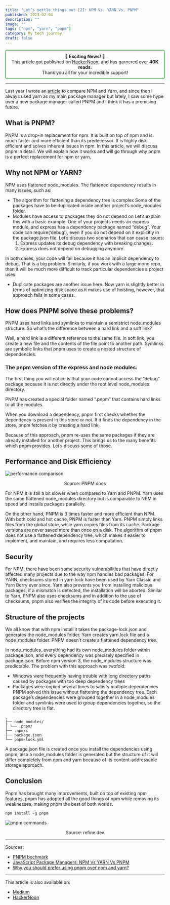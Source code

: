 ```yaml
---
title: "Let’s settle things out [2]: NPM Vs. YARN Vs. PNPM"
published: 2023-02-04
description: ""
image: ""
tags: ["npm", "yarn", "pnpm"]
category: My tech journey
draft: false
---
```


<center style="border: 2px solid #4CAF50; padding: 10px; border-radius: 5px;">
  <strong>🎉 Exciting News! 🎉</strong><br>
  This article got published on <a href="https://hackernoon.com/choosing-the-right-package-manager-npm-yarn-or-pnpm">HackerNoon</a>, and has garnered over <strong>40K reads</strong>. <br/>
  Thank you all for your incredible support!
</center>


----------

Last year I wrote an [article](/posts/npmvsyarn/) to compare NPM and Yarn, and since then I always used yarn as my main package manager but lately, I saw some hype over a new package manager called PNPM and I think it has a promising future.


## What is PNPM?
PNPM is a drop-in replacement for npm. It is built on top of npm and is much faster and more efficient than its predecessor. It is highly disk efficient and solves inherent issues in npm. In this article, we will discuss pnpm in detail. We will explain how it works and will go through why pnpm is a perfect replacement for npm or yarn.

## Why not NPM or YARN?
NPM uses flattened node_modules. The flattened dependency results in many issues, such as:

* The algorithm for flattening a dependency tree is complex
Some of the packages have to be duplicated inside another project’s node_modules folder.
* Modules have access to packages they do not depend on
Let’s explain this with a basic example. One of your projects needs an express module, and express has a dependency package named “debug”. Your code can require(‘debug’), even if you do not depend on it explicitly in the package.json file. Let’s discuss two scenarios that can cause issues:
    1. Express updates its debug dependency with breaking changes.
    2. Express does not depend on debugging anymore.

In both cases, your code will fail because it has an implicit dependency to debug. That is a big problem. Similarly, if you work with a large mono repo, then it will be much more difficult to track particular dependencies a project uses.

* Duplicate packages are another issue here. Now yarn is slightly better in terms of optimizing disk space as it makes use of hoisting, however, that approach fails in some cases.

## How does PNPM solve these problems?
PNPM uses hard links and symlinks to maintain a semistrict node_modules structure. So what’s the difference between a hard link and a soft link?

Well, a hard link is a different reference to the same file. In soft link, you create a new file and the contents of the file point to another path. Symlinks are symbolic links that pnpm uses to create a nested structure of dependencies.

### The pnpm version of the express and node modules.
The first thing you will notice is that your code cannot access the “debug” package because it is not directly under the root level node_modules directory.

PNPM has created a special folder named “.pnpm” that contains hard links to all the modules.

When you download a dependency, pnpm first checks whether the dependency is present in this store or not. If it finds the dependency in the store, pnpm fetches it by creating a hard link.

Because of this approach, pnpm re-uses the same packages if they are already installed for another project. This brings us to the many benefits which pnpm provides. Let’s discuss some of those.

## Performance and Disk Efficiency

![performance comparison](https://miro.medium.com/v2/resize:fit:720/format:webp/0*rBW3KFbpRGBbpf3x.png)
<center>Source: PNPM docs</center>

For NPM It is still a bit slower when compared to Yarn and PNPM. Yarn uses the same flattened node_modules directory but is comparable to NPM in speed and installs packages parallelly.

On the other hand, PNPM is 3 times faster and more efficient than NPM.
With both cold and hot cache, PNPM is faster than Yarn.
PNPM simply links files from the global store, while yarn copies files from its cache. Package versions are never saved more than once on a disk.
The algorithm of pnpm does not use a flattened dependency tree, which makes it easier to implement, and maintain, and requires less computation.

## Security
For NPM, there have been some security vulnerabilities that have directly affected many projects due to the way npm handles bad packages.
For YARN, checksums stored in yarn.lock have been used by Yarn Classic and Yarn Berry ever since. Yarn also prevents you from installing malicious packages, if a mismatch is detected, the installation will be aborted.
Similar to Yarn, PNPM also uses checksums and in addition to the use of checksums, pnpm also verifies the integrity of its code before executing it.

## Structure of the projects
We all know that with npm install it takes the package-lock.json and generates the node_modules folder. Yarn creates yarn.lock file and a node_modules folder. PNPM doesn’t create a flattened dependency tree.

In node_modules, everything had its own node_modules folder within package.json, and every dependency was precisely specified in package.json. Before npm version 3, the node_modules structure was predictable. The problem with this approach was twofold:

* Windows were frequently having trouble with long directory paths caused by packages with too deep dependency trees
* Packages were copied several times to satisfy multiple dependencies PNPM solved this issue without flattening the dependency tree. Each package’s dependencies were grouped together in a node_modules folder and symlinks were used to group dependencies together, so the directory tree is flat.

```shell
.
├── node_modules/
│ └── .pnpm/
├── .npmrc
├── package.json
└── pnpm-lock.yml
```

A package.json file is created once you install the dependencies using pnpm, also a node_modules folder is generated but the structure of it will differ completely from npm and yarn because of its content-addressable storage approach.

## Conclusion
Pnpm has brought many improvements, built on top of existing npm features. pnpm has adopted all the good things of npm while removing its weaknesses, making pnpm the best of both worlds.

```shell
npm install -g pnpm
```
![pnpm commands](https://miro.medium.com/v2/resize:fit:720/format:webp/0*nemZL6auZCDSw2u2.png)
<center>Source: refine.dev</center>

-----------
Sources:
- [PNPM bechmark](https://pnpm.io/benchmarks)
- [JavaScript Package Managers: NPM Vs YARN Vs PNPM](https://www.atatus.com/blog/npm-vs-yarn-vs-pnpm/#:~:text=NPM%3A%20It%20is%20bit%20slower,PNPM%20is%20faster%20than%20Yarn.)
- [Why you should prefer using pnpm over npm and yarn?](https://refine.dev/blog/pnpm-vs-npm-and-yarn)

-----------
This article is also available on:  
* [Medium](https://ayoub3bidi.medium.com/lets-settle-things-out-2-npm-vs-yarn-vs-pnpm-e980f6257530)
* [HackerNoon](https://hackernoon.com/choosing-the-right-package-manager-npm-yarn-or-pnpm)

